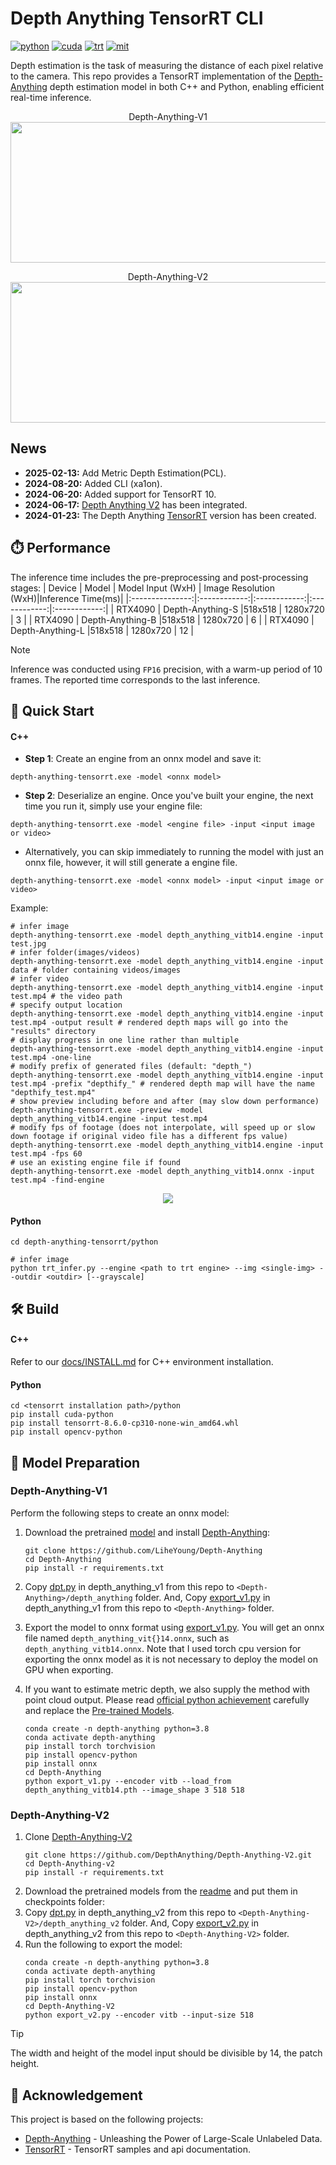 <div align="left">

Depth Anything TensorRT CLI
===========================

[![python](https://img.shields.io/badge/python-3.10.12-green)](https://www.python.org/downloads/release/python-31012/)
[![cuda](https://img.shields.io/badge/cuda-11.8-green)](https://developer.nvidia.com/cuda-downloads)
[![trt](https://img.shields.io/badge/TRT-10.0-green)](https://developer.nvidia.com/tensorrt)
[![mit](https://img.shields.io/badge/license-MIT-blue)](https://github.com/spacewalk01/depth-anything-tensorrt/blob/main/LICENSE)

</div>

Depth estimation is the task of measuring the distance of each pixel relative to the camera. This repo provides a TensorRT implementation of the [Depth-Anything](https://github.com/LiheYoung/Depth-Anything) depth estimation model in both C++ and Python, enabling efficient real-time inference.

<p align="center">
  Depth-Anything-V1
  <img src="assets/davis_dolphins_result.gif" height="225px" width="720px" />
</p>
<p align="center">
  Depth-Anything-V2
  <img src="assets/ferris_wheel_result.gif" height="225px" width="720px" />
</p>



## News
* **2025-02-13:** Add Metric Depth Estimation(PCL).
* **2024-08-20:** Added CLI (xa1on).
* **2024-06-20:** Added support for TensorRT 10.
* **2024-06-17:** [Depth Anything V2](https://github.com/DepthAnything/Depth-Anything-V2) has been integrated.
* **2024-01-23:** The Depth Anything [TensorRT](https://github.com/spacewalk01/depth-anything-tensorrt) version has been created.
  
## ⏱️ Performance

The inference time includes the pre-preprocessing and post-processing stages:
| Device          | Model | Model Input (WxH) |  Image Resolution (WxH)|Inference Time(ms)|
|:---------------:|:------------:|:------------:|:------------:|:------------:|
| RTX4090        | Depth-Anything-S  |518x518  |  1280x720    | 3     |
| RTX4090        | Depth-Anything-B  |518x518  |  1280x720    | 6     |
| RTX4090        | Depth-Anything-L  |518x518  |  1280x720    | 12    |


> [!NOTE]
> Inference was conducted using `FP16` precision, with a warm-up period of 10 frames. The reported time corresponds to the last inference.

## 🚀 Quick Start

#### C++

- **Step 1**: Create an engine from an onnx model and save it:
``` shell
depth-anything-tensorrt.exe -model <onnx model>
```
- **Step 2**: Deserialize an engine. Once you've built your engine, the next time you run it, simply use your engine file:
``` shell
depth-anything-tensorrt.exe -model <engine file> -input <input image or video>
```
- Alternatively, you can skip immediately to running the model with just an onnx file, however, it will still generate a engine file.
``` shell
depth-anything-tensorrt.exe -model <onnx model> -input <input image or video>
```

Example:
``` shell
# infer image
depth-anything-tensorrt.exe -model depth_anything_vitb14.engine -input test.jpg
# infer folder(images/videos)
depth-anything-tensorrt.exe -model depth_anything_vitb14.engine -input data # folder containing videos/images
# infer video
depth-anything-tensorrt.exe -model depth_anything_vitb14.engine -input test.mp4 # the video path
# specify output location
depth-anything-tensorrt.exe -model depth_anything_vitb14.engine -input test.mp4 -output result # rendered depth maps will go into the "results" directory
# display progress in one line rather than multiple
depth-anything-tensorrt.exe -model depth_anything_vitb14.engine -input test.mp4 -one-line
# modify prefix of generated files (default: "depth_")
depth-anything-tensorrt.exe -model depth_anything_vitb14.engine -input test.mp4 -prefix "depthify_" # rendered depth map will have the name "depthify_test.mp4"
# show preview including before and after (may slow down performance)
depth-anything-tensorrt.exe -preview -model depth_anything_vitb14.engine -input test.mp4
# modify fps of footage (does not interpolate, will speed up or slow down footage if original video file has a different fps value)
depth-anything-tensorrt.exe -model depth_anything_vitb14.engine -input test.mp4 -fps 60
# use an existing engine file if found
depth-anything-tensorrt.exe -model depth_anything_vitb14.onnx -input test.mp4 -find-engine
```

<p align="center">
  <img src="assets/usage-example.png"/>
</p>

#### Python

```
cd depth-anything-tensorrt/python

# infer image
python trt_infer.py --engine <path to trt engine> --img <single-img> --outdir <outdir> [--grayscale]
```

## 🛠️ Build

#### C++

Refer to our [docs/INSTALL.md](https://github.com/spacewalk01/depth-anything-tensorrt/blob/main/docs/INSTALL.md) for C++ environment installation.

#### Python

``` shell
cd <tensorrt installation path>/python
pip install cuda-python
pip install tensorrt-8.6.0-cp310-none-win_amd64.whl
pip install opencv-python
``` 

## 🤖 Model Preparation
### Depth-Anything-V1
Perform the following steps to create an onnx model:

1. Download the pretrained [model](https://huggingface.co/spaces/LiheYoung/Depth-Anything/tree/main/checkpoints) and install [Depth-Anything](https://github.com/LiheYoung/Depth-Anything):
   ``` shell
   git clone https://github.com/LiheYoung/Depth-Anything
   cd Depth-Anything
   pip install -r requirements.txt
   ```
  
2. Copy [dpt.py](https://github.com/spacewalk01/depth-anything-tensorrt/blob/main/depth_anything_v1/dpt.py) in depth_anything_v1 from this repo to `<Depth-Anything>/depth_anything` folder. And, Copy [export_v1.py](https://github.com/spacewalk01/depth-anything-tensorrt/blob/main/depth_anything_v1/export_v1.py) in depth_anything_v1 from this repo to `<Depth-Anything>` folder.
3. Export the model to onnx format using [export_v1.py](https://github.com/spacewalk01/depth-anything-tensorrt/blob/main/depth_anything_v1/export_v1.py). You will get an onnx file named `depth_anything_vit{}14.onnx`, such as `depth_anything_vitb14.onnx`. Note that I used torch cpu version for exporting the onnx model as it is not necessary to deploy the model on GPU when exporting.
4. If you want to estimate metric depth, we also supply the method with point cloud output. Please read [official python achievement](https://github.com/DepthAnything/Depth-Anything-V2/tree/main/metric_depth) carefully and replace the [Pre-trained Models](https://github.com/DepthAnything/Depth-Anything-V2/tree/main/metric_depth#pre-trained-models).
    
    ``` shell
    conda create -n depth-anything python=3.8
    conda activate depth-anything
    pip install torch torchvision
    pip install opencv-python
    pip install onnx
    cd Depth-Anything
    python export_v1.py --encoder vitb --load_from depth_anything_vitb14.pth --image_shape 3 518 518
    ```


### Depth-Anything-V2

1. Clone [Depth-Anything-V2](https://github.com/DepthAnything/Depth-Anything-V2.git) 
   ``` shell
   git clone https://github.com/DepthAnything/Depth-Anything-V2.git
   cd Depth-Anything-v2
   pip install -r requirements.txt
   ```
2. Download the pretrained models from the [readme](https://github.com/DepthAnything/Depth-Anything-V2.git) and put them in checkpoints folder:
3. Copy [dpt.py](https://github.com/spacewalk01/depth-anything-tensorrt/blob/main/depth_anything_v2/dpt.py) in depth_anything_v2 from this repo to `<Depth-Anything-V2>/depth_anything_v2` folder. And, Copy [export_v2.py](https://github.com/spacewalk01/depth-anything-tensorrt/blob/main/depth_anything_v2/export_v2.py) in depth_anything_v2 from this repo to `<Depth-Anything-V2>` folder.
4. Run the following to export the model:
    ``` shell
    conda create -n depth-anything python=3.8
    conda activate depth-anything
    pip install torch torchvision
    pip install opencv-python
    pip install onnx
    cd Depth-Anything-V2
    python export_v2.py --encoder vitb --input-size 518
    ```

> [!TIP]
> The width and height of the model input should be divisible by 14, the patch height.


## 👏 Acknowledgement

This project is based on the following projects:
- [Depth-Anything](https://github.com/LiheYoung/Depth-Anything) - Unleashing the Power of Large-Scale Unlabeled Data.
- [TensorRT](https://github.com/NVIDIA/TensorRT/tree/release/8.6/samples) - TensorRT samples and api documentation.

